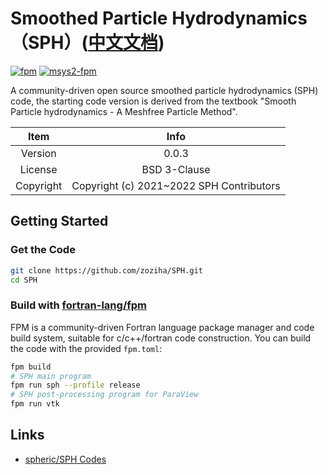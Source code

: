 # Smoothed Particle Hydrodynamics（SPH）([中文文档](./README.md))

[![fpm](https://github.com/zoziha/SPH/workflows/fpm/badge.svg)](https://github.com/zoziha/SPH/actions)
[![msys2-fpm](https://github.com/zoziha/SPH/workflows/msys2-fpm/badge.svg)](https://github.com/zoziha/SPH/actions)

A community-driven open source smoothed particle hydrodynamics (SPH) code, the starting code version is derived from the textbook "Smooth Particle hydrodynamics - A Meshfree Particle Method".

| Item | Info |
| :-: | :-: |
| Version | 0.0.3 |
| License | BSD 3-Clause  |
| Copyright | Copyright (c) 2021~2022 SPH Contributors |

## Getting Started

### Get the Code

```sh
git clone https://github.com/zoziha/SPH.git
cd SPH
```

### Build with [fortran-lang/fpm](https://github.com/fortran-lang/fpm)

FPM is a community-driven Fortran language package manager and code build system, suitable for c/c++/fortran code construction.
You can build the code with the provided `fpm.toml`:

```sh
fpm build
# SPH main program
fpm run sph --profile release
# SPH post-processing program for ParaView
fpm run vtk
```

## Links

+ [spheric/SPH Codes](https://spheric-sph.org/sph-projects-and-codes)
